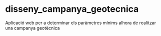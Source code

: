 # disseny_campanya_geotecnica
Aplicació web per a determinar els paràmetres mínims alhora de realitzar una campanya geotècnica
